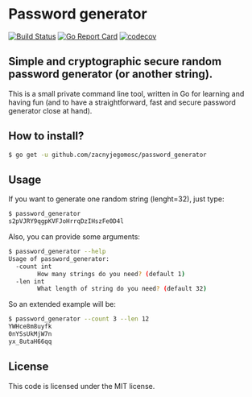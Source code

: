 # Password generator

[![Build Status](https://travis-ci.com/zacnyjegomosc/password_generator.svg?branch=master)](https://travis-ci.com/zacnyjegomosc/password_generator) 
[![Go Report Card](https://goreportcard.com/badge/github.com/zacnyjegomosc/password_generator)](https://goreportcard.com/report/github.com/zacnyjegomosc/password_generator)
[![codecov](https://codecov.io/gh/zacnyjegomosc/password_generator/branch/master/graph/badge.svg)](https://codecov.io/gh/zacnyjegomosc/password_generator)

## Simple and cryptographic secure random password generator (or another string).

This is a small private command line tool, written in Go for learning and having fun (and to have a straightforward, fast and secure
password generator close at hand).

## How to install?

```bash
$ go get -u github.com/zacnyjegomosc/password_generator
```

## Usage

If you want to generate one random string (lenght=32), just type:
```bash
$ password_generator
s2pVJRY9qgpKVFJoHrrqDzIHszFe0D4l
```

Also, you can provide some arguments:
```bash
$ password_generator --help
Usage of password_generator:
  -count int
        How many strings do you need? (default 1)
  -len int
        What length of string do you need? (default 32)

```

So an extended example will be:
```bash
$ password_generator --count 3 --len 12
YWHce8m8uyfk
0nYSsUkMjW7n
yx_8utaH66qq
```

## License
   
This code is licensed under the MIT license.